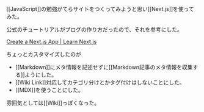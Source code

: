 [[JavaScript]]の勉強がてらサイトをつくってみようと思い[[Next.js]]を使ってみた。

公式のチュートリアルがブログの作り方だったので、それを参考にした。

[Create a Next.js App | Learn Next.js](https://nextjs.org/learn/basics/create-nextjs-app?utm_source=next-site&utm_medium=homepage-cta&utm_campaign=next-website)

ちょっとカスタマイズしたのが

- [[Markdown]]にメタ情報を記述せずに[[Markdown記事のメタ情報を収集する]]ようにした。
- [[Wiki Link]]対応してカテゴリ分けとかタグ付けはしないことにした。
- [[MDX]]を使うことにした。

雰囲気としては[[Wiki]]っぽくなった。
